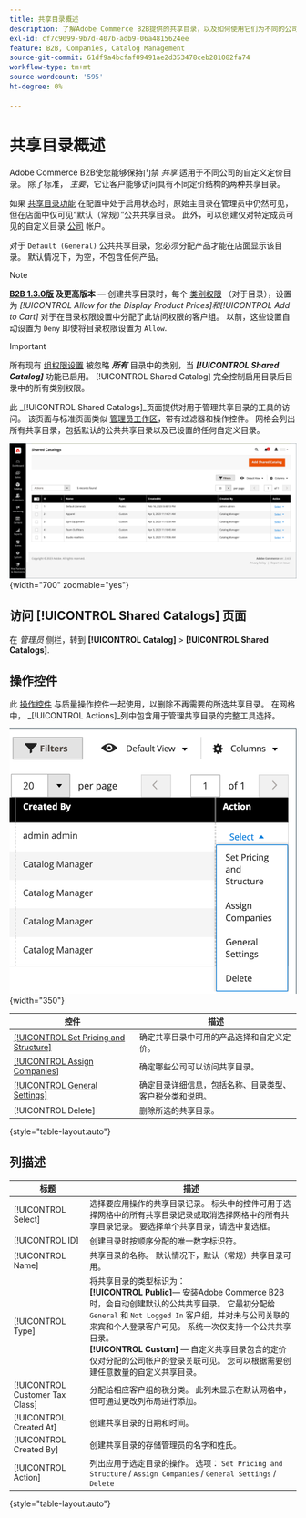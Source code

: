 ```yaml
---
title: 共享目录概述
description: 了解Adobe Commerce B2B提供的共享目录，以及如何使用它们为不同的公司帐户维护具有自定义定价的封闭目录。
exl-id: cf7c9099-9b7d-407b-adb9-06a4815624ee
feature: B2B, Companies, Catalog Management
source-git-commit: 61df9a4bcfaf09491ae2d353478ceb281082fa74
workflow-type: tm+mt
source-wordcount: '595'
ht-degree: 0%

---
```


# 共享目录概述

Adobe Commerce B2B使您能够保持门禁 _共享_ 适用于不同公司的自定义定价目录。 除了标准， _主要_，它让客户能够访问具有不同定价结构的两种共享目录。

如果 [共享目录功能](enable-basic-features.md) 在配置中处于启用状态时，原始主目录在管理员中仍然可见，但在店面中仅可见“默认（常规）”公共共享目录。 此外，可以创建仅对特定成员可见的自定义目录 [公司](account-companies.md) 帐户。

对于 `Default (General)` 公共共享目录，您必须分配产品才能在店面显示该目录。 默认情况下，为空，不包含任何产品。

>[!NOTE]
>
>**[B2B 1.3.0版](release-notes.md#b2b-v130) 及更高版本**  — 创建共享目录时，每个 [类别权限](../catalog/category-permissions.md) （对于目录），设置为 _[!UICONTROL Allow for the Display Product Prices]_和_[!UICONTROL Add to Cart]_ 对于在目录权限设置中分配了此访问权限的客户组。 以前，这些设置自动设置为 `Deny` 即使将目录权限设置为 `Allow`.

>[!IMPORTANT]
>
>所有现有 [组权限设置](../configuration-reference/catalog/catalog.md#category-permissions) 被忽略 **_所有_** 目录中的类别，当 **_[!UICONTROL Shared Catalog]_** 功能已启用。 [!UICONTROL Shared Catalog] 完全控制启用目录后目录中的所有类别权限。

此 _[!UICONTROL Shared Catalogs]_页面提供对用于管理共享目录的工具的访问。 该页面与标准页面类似 [管理员工作区](../getting-started/admin-workspace.md)，带有过滤器和操作控件。 网格会列出所有共享目录，包括默认的公共共享目录以及已设置的任何自定义目录。

![共享目录](./assets/shared-catalogs-grid.png){width="700" zoomable="yes"}

## 访问 [!UICONTROL Shared Catalogs] 页面

在 _管理员_ 侧栏，转到 **[!UICONTROL Catalog]** > **[!UICONTROL Shared Catalogs]**.

## 操作控件

此 [操作控件](../getting-started/admin-actions-control.md) 与质量操作控件一起使用，以删除不再需要的所选共享目录。 在网格中， _[!UICONTROL Actions]_列中包含用于管理共享目录的完整工具选择。

![共享目录操作](./assets/shared-catalog-grid-action-column-controls.png){width="350"}

| 控件 | 描述 |
|------|-----------|
| [[!UICONTROL Set Pricing and Structure]](catalog-shared-pricing-structure.md) | 确定共享目录中可用的产品选择和自定义定价。 |
| [[!UICONTROL Assign Companies]](catalog-shared-assign-companies.md) | 确定哪些公司可以访问共享目录。 |
| [[!UICONTROL General Settings]](catalog-shared-manage.md) | 确定目录详细信息，包括名称、目录类型、客户税分类和说明。 |
| [!UICONTROL Delete] | 删除所选的共享目录。 |

{style="table-layout:auto"}

## 列描述

| 标题 | 描述 |
|--- |--- |
| [!UICONTROL Select] | 选择要应用操作的共享目录记录。 标头中的控件可用于选择网格中的所有共享目录记录或取消选择网格中的所有共享目录记录。 要选择单个共享目录，请选中复选框。 |
| [!UICONTROL ID] | 创建目录时按顺序分配的唯一数字标识符。 |
| [!UICONTROL Name] | 共享目录的名称。 默认情况下，默认（常规）共享目录可用。 |
| [!UICONTROL Type] | 将共享目录的类型标识为： <br/>**[!UICONTROL Public]**— 安装Adobe Commerce B2B时，会自动创建默认的公共共享目录。 它最初分配给 `General` 和 `Not Logged In` 客户组，并对未与公司关联的来宾和个人登录客户可见。 系统一次仅支持一个公共共享目录。<br/>**[!UICONTROL Custom]**  — 自定义共享目录包含的定价仅对分配的公司帐户的登录关联可见。 您可以根据需要创建任意数量的自定义共享目录。 |
| [!UICONTROL Customer Tax Class] | 分配给相应客户组的税分类。 此列未显示在默认网格中，但可通过更改列布局进行添加。 |
| [!UICONTROL Created At] | 创建共享目录的日期和时间。 |
| [!UICONTROL Created By] | 创建共享目录的存储管理员的名字和姓氏。 |
| [!UICONTROL Action] | 列出应用于选定目录的操作。 选项： `Set Pricing and Structure` / `Assign Companies` / `General Settings` / `Delete` |

{style="table-layout:auto"}
